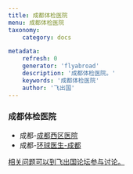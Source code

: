 ```yaml
---
title: 成都体检医院
menu: 成都体检医院
taxonomy:
    category: docs

metadata:
    refresh: 0
    generator: 'flyabroad'
    description: '成都体检医院。'
    keywords: '成都体检医院'
    author: '飞出国'
---
```


### 成都体检医院

- 成都-[成都西区医院](cimec)
- 成都-[环球医生-成都](gdcc)


[相关问题可以到飞出国论坛参与讨论。](http://bbs.fcgvisa.com/c/apply/medical?target=_blank)